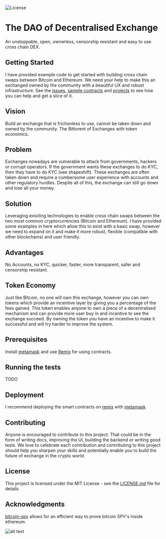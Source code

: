 ![License](https://img.shields.io/badge/license-MIT-green.svg?style=flat)

# The DAO of Decentralised Exchange

An unstoppable, open, ownerless, censorship resistant and easy to use cross chain DEX. 

## Getting Started

I have provided example code to get started with building cross chain swaps between Bitcoin and Ethereum. We need your help to make this an exchanged owned by the community with a beautiful UX and robust infrastructure.
See the [issues](https://github.com/James-Sangalli/The-DAO-of-Decentralised-Exchange/issues), [sample contracts](https://github.com/James-Sangalli/The-DAO-of-Decentralised-Exchange/tree/master/contracts) and [projects](https://github.com/James-Sangalli/The-DAO-of-Decentralised-Exchange/projects) to see how you can help and get a slice of it. 

## Vision
Build an exchange that is frictionless to use, cannot be taken down and owned by the community. The Bittorent of Exchanges with token economics. 

## Problem
Exchanges nowadays are vulnerable to attack from governments, hackers or corrupt operators. If the government wants these exchanges to do KYC, then they have to do KYC (see shapeshift). These exchanges are often taken down and require a cumbersome user experience with accounts and other regulatory hurdles. Despite all of this, the exchange can still go down and lose all your money.

## Solution
Leveraging exisiting technologies to enable cross chain swaps between the two most common cryptocurrencies (Bitcoin and Ethereum). I have provided some examples in here which allow this to exist with a basic swap, however we need to expand on it and make it more robust, flexible (compatible with other blockchains) and user friendly.

## Advantages
No Accounts, no KYC, quicker, faster, more transparent, safer and censorship resistant. 

## Token Economy
Just like Bitcoin, no one will own this exchange, however you can own tokens which provide an incentive layer by giving you a percentage of the fees gained. 
This token enables anyone to own a piece of a decentralised mechanism and can provide more user buy in and incentive to see the exchange succeed. 
By owning the token you have an incentive to make it successful and will try harder to improve the system. 

## Prerequisites

Install [metamask](https://chrome.google.com/webstore/detail/metamask/nkbihfbeogaeaoehlefnkodbefgpgknn?hl=en) and use [Remix](https://remix.ethereum.org/) for using contracts.

## Running the tests

TODO

## Deployment

I recommend deploying the smart contracts on [remix]() with [metamask]()

## Contributing

Anyone is encouraged to contribute to this project. That could be in the form of writing docs, improving the UI, building the backend or writing good tests. 
We love to celebrate each contribution and contributing to this project should help you sharpen your skills and potentially enable you to build the future of exchange in the crypto world. 

## License

This project is licensed under the MIT License - see the [LICENSE.md](LICENSE) file for details

## Acknowledgments

[bitcoin-spv](https://github.com/summa-tx/bitcoin-spv) allows for an efficient way to prove bitcoin SPV's inside ethereum. 

![alt text](https://lh3.googleusercontent.com/-pO99c0BYNiU/WkS8MxP0WbI/AAAAAAAAFHs/h_x11nQxXUo_Ifc-aF4fKThx5VU7SqcFQCL0BGAYYCw/h629/bit1NY.gif)
